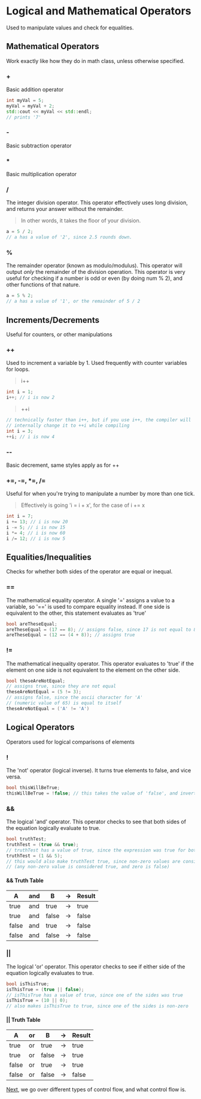# Logical and Mathematical Operators

Used to manipulate values and check for equalities.

## Mathematical Operators

Work exactly like how they do in math class, unless otherwise specified.

### +

Basic addition operator

```cpp
int myVal = 5;
myVal = myVal + 2;
std::cout << myVal << std::endl;
// prints '7'
```

### -

Basic subtraction operator

### *

Basic multiplication operator

### /

The integer division operator. This operator effectively uses long division, and returns your answer without the remainder.
> In other words, it takes the floor of your division.

```cpp
a = 5 / 2;
// a has a value of '2', since 2.5 rounds down.
```

### %

The remainder operator (known as modulo/modulus). This operator will output *only* the remainder of the division operation. This operator is very useful for checking if a number is odd or even (by doing num % 2), and other functions of that nature.

```cpp
a = 5 % 2;
// a has a value of '1', or the remainder of 5 / 2
```

## Increments/Decrements

Useful for counters, or other manipulations

### ++

Used to increment a variable by 1. Used frequently with counter variables for loops.
> i++

```cpp
int i = 1;
i++; // i is now 2
```

> ++i

```cpp
// technically faster than i++, but if you use i++, the compiler will
// internally change it to ++i while compiling
int i = 3;
++i; // i is now 4
```

### --

Basic decrement, same styles apply as for ++

### +=, -=, *=, /=

Useful for when you're trying to manipulate a number by more than one tick.
> Effectively is going 'i = i + x', for the case of i += x

```cpp
int i = 7;
i += 13; // i is now 20
i -= 5; // i is now 15
i *= 4; // i is now 60
i /= 12; // i is now 5
```

## Equalities/Inequalities

Checks for whether both sides of the operator are equal or inequal.

### ==

The mathematical equality operator. A single '=' assigns a value to a variable, so '==' is used to compare equality instead. If one side is equivalent to the other, this statement evaluates as 'true'

```cpp
bool areTheseEqual;
areTheseEqual = (17 == 8); // assigns false, since 17 is not equal to 8
areTheseEqual = (12 == (4 + 8)); // assigns true
```

### !=

The mathematical inequality operator. This operator evaluates to 'true' if the element on one side is not equivalent to the element on the other side.

```cpp
bool theseAreNotEqual;
// assigns true, since they are not equal
theseAreNotEqual = (5 != 3);
// assigns false, since the ascii character for 'A'
// (numeric value of 65) is equal to itself
theseAreNotEqual = ('A' != 'A')
```

## Logical Operators

Operators used for logical comparisons of elements

### !

The 'not' operator (logical inverse). It turns true elements to false, and vice versa.

```cpp
bool thisWillBeTrue;
thisWillBeTrue = !false; // this takes the value of 'false', and inverts it to 'true'
```

### &&

The logical 'and' operator. This operator checks to see that both sides of the equation logically evaluate to true.

```cpp
bool truthTest;
truthTest = (true && true);
// truthTest has a value of true, since the expression was true for both of its sides
truthTest = (1 && 5);
// this would also make truthTest true, since non-zero values are considered true
// (any non-zero value is considered true, and zero is false)
```

#### && Truth Table

|   A   | and |   B   | ->  | Result |
|  ---  | --- |  ---  | --- |  ---   |
| true  | and | true  | ->  | true   |
| true  | and | false | ->  | false  |
| false | and | true  | ->  | false  |
| false | and | false | ->  | false  |

### ||

The logical 'or' operator. This operator checks to see if either side of the equation logically evaluates to true.

```cpp
bool isThisTrue;
isThisTrue = (true || false);
// isThisTrue has a value of true, since one of the sides was true
isThisTrue = (10 || 0);
// also makes isThisTrue to true, since one of the sides is non-zero
```

#### || Truth Table

|   A   | or  |   B   | ->  | Result |
|  ---  | --- |  ---  | --- |  ---   |
| true  | or  | true  | ->  | true   |
| true  | or  | false | ->  | true   |
| false | or  | true  | ->  | true   |
| false | or  | false | ->  | false  |

[Next](https://github.com/ocoffey/Syntax-Sheets/blob/master/C++/5_Control_Flow.md "Control Flow"), we go over different types of control flow, and what control flow is.
